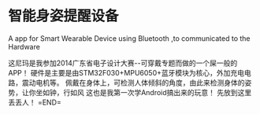 智能身姿提醒设备
================

A app for Smart Wearable Device using Bluetooth ,to communicated to the Hardware

这尼玛是我参加2014广东省电子设计大赛--可穿戴专题而做的一个屎一般的APP！
硬件是主要是由STM32F030+MPU6050+蓝牙模块为核心，外加充电电路，震动电机等。
佩戴在身体上，可检测人体倾斜的角度，由此来检测身体的姿势，让你坐如钟，行如风
这也是我第一次学Android搞出来的玩意！
先放到这里丢丢人！
=END=
